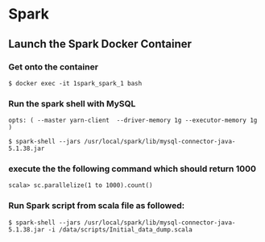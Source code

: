 # Spark

## Launch the Spark Docker Container

### Get onto the container
```
$ docker exec -it 1spark_spark_1 bash
```

### Run the spark shell with MySQL    
`opts: ( --master yarn-client  --driver-memory 1g --executor-memory 1g )`

```
$ spark-shell --jars /usr/local/spark/lib/mysql-connector-java-5.1.38.jar
```

### execute the the following command which should return 1000
```
scala> sc.parallelize(1 to 1000).count()
```
### Run Spark script from scala file as followed:
```
$ spark-shell --jars /usr/local/spark/lib/mysql-connector-java-5.1.38.jar -i /data/scripts/Initial_data_dump.scala
```
